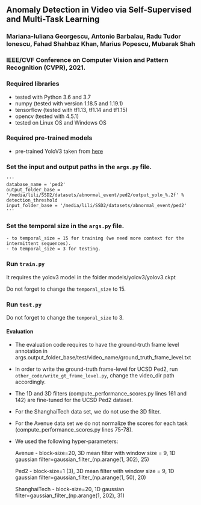 ## Anomaly Detection in Video via Self-Supervised and Multi-Task Learning
### Mariana-Iuliana Georgescu, Antonio Barbalau, Radu Tudor Ionescu, Fahad Shahbaz Khan, Marius Popescu, Mubarak Shah
### IEEE/CVF Conference on Computer Vision and Pattern Recognition (CVPR), 2021.
### Required libraries
- tested with Python 3.6 and 3.7
- numpy (tested with version 1.18.5 and 1.19.1)
- tensorflow (tested with tf1.13, tf1.14 and tf1.15)
- opencv (tested with 4.5.1)
- tested on Linux OS and Windows OS 

### Required pre-trained models
- pre-trained YoloV3 taken from [here](https://github.com/wizyoung/YOLOv3_TensorFlow)

### Set the input and output paths in the ```args.py``` file.
    '''
    database_name = 'ped2'
    output_folder_base = '/media/lili/SSD2/datasets/abnormal_event/ped2/output_yolo_%.2f' % detection_threshold
    input_folder_base = '/media/lili/SSD2/datasets/abnormal_event/ped2'
    '''

### Set the temporal size in the ```args.py``` file.
    - to temporal_size = 15 for training (we need more context for the intermittent sequences).   
    - to temporal_size = 3 for testing. 

### Run ```train.py``` 
It requires the yolov3 model in the folder models/yolov3/yolov3.ckpt

Do not forget to change the ```temporal_size``` to 15.

### Run ```test.py```
Do not forget to change the ```temporal_size``` to 3.

#### Evaluation
- The evaluation code requires to have the ground-truth frame level annotation in args.output_folder_base/test/video_name/ground_truth_frame_level.txt
- In order to write the ground-truth frame-level for UCSD Ped2, run ```other_code/write_gt_frame_level.py```, change the video_dir path accordingly.
- The 1D and 3D filters (compute_performance_scores.py lines 161 and 142) are fine-tuned for the UCSD Ped2 dataset.
- For the ShanghaiTech data set, we do not use the 3D filter.
- For the Avenue data set we do not normalize the scores for each task (compute_performance_scores.py lines 75-78).
- We used the following hyper-parameters:
  
	Avenue - block-size=20, 3D mean filter with window size = 9, 1D gaussian filter=gaussian_filter_(np.arange(1, 302), 25)
  
	Ped2 - block-size=1 (3), 3D mean filter with window size = 9, 1D gaussian filter=gaussian_filter_(np.arange(1, 50), 20)
  
	ShanghaiTech - block-size=20, 1D gaussian filter=gaussian_filter_(np.arange(1, 202), 31)
